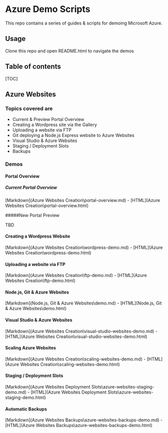 # Azure Demo Scripts

This repo contains a series of guides & scripts for demoing Microsoft Azure. 

## Usage

Clone this repo and open README.html to navigate the demos

## Table of contents

[TOC]

## Azure Websites

### Topics covered are

* Current & Preview Portal Overview
* Creating a Wordpress site via the Gallery
* Uploading a website via FTP
* Git deploying a Node.js Express website to Azure Websites
* Visual Studio & Azure Websites
* Staging / Deployment Slots
* Backups

### Demos

#### Portal Overview

##### Current Portal Overview

[Markdown](Azure Websites Creation\portal-overview.md) - [HTML](Azure Websites Creation\portal-overview.html)

#####New Portal Preview

TBD

#### Creating a Wordpress Website

[Markdown](Azure Websites Creation\wordpress-demo.md) - [HTML](Azure Websites Creation\wordpress-demo.html)

#### Uploading a website via FTP

[Markdown](Azure Websites Creation\ftp-demo.md) - [HTML](Azure Websites Creation\ftp-demo.html)

#### Node.js, Git & Azure Websites

[Markdown](Node.js, Git & Azure Websites\demo.md) - [HTML](Node.js, Git & Azure Websites\demo.html)

#### Visual Studio & Azure Websites

[Markdown](Azure Websites Creation\visual-studio-websites-demo.md) - [HTML](Azure Websites Creation\visual-studio-websites-demo.html)

#### Scaling Azure Websites

[Markdown](Azure Websites Creation\scaling-websites-demo.md) - [HTML](Azure Websites Creation\scaling-websites-demo.html)

#### Staging / Deployment Slots
[Markdown](Azure Websites Deployment Slots\azure-websites-staging-demo.md) - [HTML](Azure Websites Deployment Slots\azure-websites-staging-demo.html)

#### Automatic Backups
[Markdown](Azure Websites Backups\azure-websites-backups-demo.md) - [HTML](Azure Websites Backups\azure-websites-backups-demo.html)
